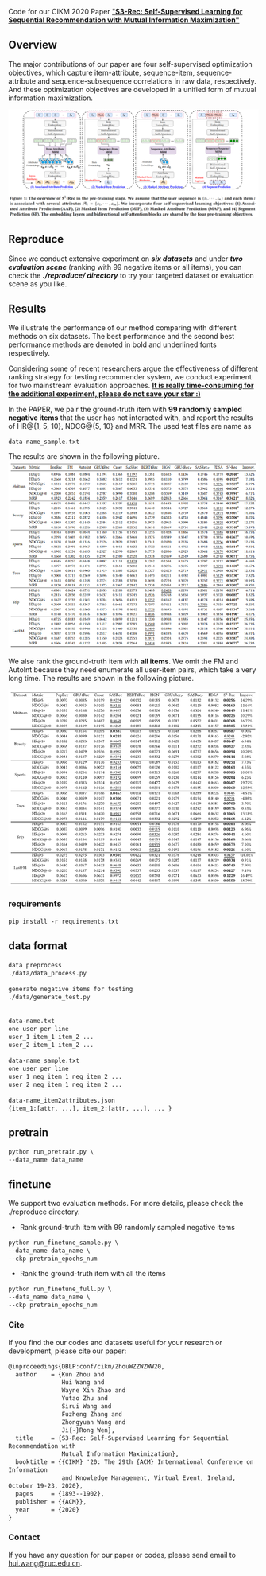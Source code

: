 
Code for our CIKM 2020 Paper ["**S3-Rec: Self-Supervised Learning for Sequential
 Recommendation with Mutual Information Maximization"**](https://arxiv.org/pdf/2008.07873.pdf)

## Overview
The major contributions of our paper are four self-supervised optimization objectives, which capture item-attribute, sequence-item, sequence-attribute and sequence-subsequence correlations in raw data, respectively. And these optimization objectives are developed in a unified form of mutual information maximization.

![avatar](model.PNG)

## Reproduce
Since we conduct extensive experiment on ***six datasets*** and under ***two evaluation scene*** (ranking with 99 negative items or all items), you can check the ***./reproduce/ directory*** to try your targeted dataset or evaluation scene as you like.

## Results
We illustrate the performance of our method comparing with different methods on six datasets. The best performance and the second best performance methods are denoted in bold and underlined fonts respectively.

Considering some of recent researchers argue the effectiveness of different ranking strategy for testing recommender system, we conduct experiment for two mainstream evaluation approaches. 
[**It is really time-consuming for the additional experiment, please do not save your star :)**](https://github.com/RUCAIBox/CIKM2020-S3Rec/)

In the PAPER, we pair the ground-truth item with **99 randomly sampled negative items** that the user has not interacted with, and report the results of HR@{1, 5, 10}, NDCG@{5, 10} and MRR. The used test files are name as 
```
data-name_sample.txt
```
The results are shown in the following picture.
![avatar](sample_99.PNG)


We alse rank the ground-truth item with **all items**. We omit the FM and AutoInt because they need enumerate all user-item pairs, which take a very long time.
The results are shown in the following picture.


![avatar](all_rank.PNG)

### requirements
```shell script
pip install -r requirements.txt
```

## data format
```shell script
data preprocess
./data/data_process.py

generate negative items for testing
./data/generate_test.py


data-name.txt
one user per line
user_1 item_1 item_2 ...
user_2 item_1 item_2 ...

data-name_sample.txt
one user per line
user_1 neg_item_1 neg_item_2 ...
user_2 neg_item_1 neg_item_2 ...

data-name_item2attributes.json
{item_1:[attr, ...], item_2:[attr, ...], ... }
```

## pretrain
```shell script
python run_pretrain.py \
--data_name data_name
```

## finetune
We support two evaluation methods. For more details, please check the ./reproduce directory.

+ Rank ground-truth item with 99 randomly sampled negative items
```shell script
python run_finetune_sample.py \
--data_name data_name \
--ckp pretrain_epochs_num
```

+ Rank the ground-truth item with all the items
```shell script
python run_finetune_full.py \
--data_name data_name \
--ckp pretrain_epochs_num
```


### Cite
If you find the our codes and datasets useful for your research or development, please cite our paper:

```
@inproceedings{DBLP:conf/cikm/ZhouWZZWZWW20,
  author    = {Kun Zhou and
               Hui Wang and
               Wayne Xin Zhao and
               Yutao Zhu and
               Sirui Wang and
               Fuzheng Zhang and
               Zhongyuan Wang and
               Ji{-}Rong Wen},
  title     = {S3-Rec: Self-Supervised Learning for Sequential Recommendation with
               Mutual Information Maximization},
  booktitle = {{CIKM} '20: The 29th {ACM} International Conference on Information
               and Knowledge Management, Virtual Event, Ireland, October 19-23, 2020},
  pages     = {1893--1902},
  publisher = {{ACM}},
  year      = {2020}
}
```

### Contact
If you have any question for our paper or codes, please send email to hui.wang@ruc.edu.cn.
